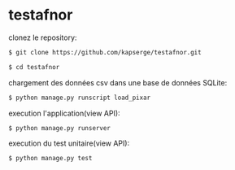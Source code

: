 # testafnor
 clonez le repository:
```sh
$ git clone https://github.com/kapserge/testafnor.git

$ cd testafnor
```
chargement  des données csv dans une base de données SQLite:
```sh
$ python manage.py runscript load_pixar
```
execution l'application(view API):
```sh
$ python manage.py runserver
```
execution du test unitaire(view API):
```sh
$ python manage.py test
```
